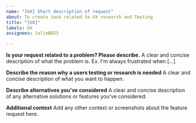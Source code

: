 ```yaml
---
name: "[UX] Short description of request"
about: To create task related to UX research and Testing
title: "[UX]"
labels: UX
assignees: JulieBB23

---
```


**Is your request related to a problem? Please describe.**
A clear and concise description of what the problem is. Ex. I'm always frustrated when [...]

**Describe the reason why a users testing or research is needed**
A clear and concise description of what you want to happen.

**Describe alternatives you've considered**
A clear and concise description of any alternative solutions or features you've considered.

**Additional context**
Add any other context or screenshots about the feature request here.
